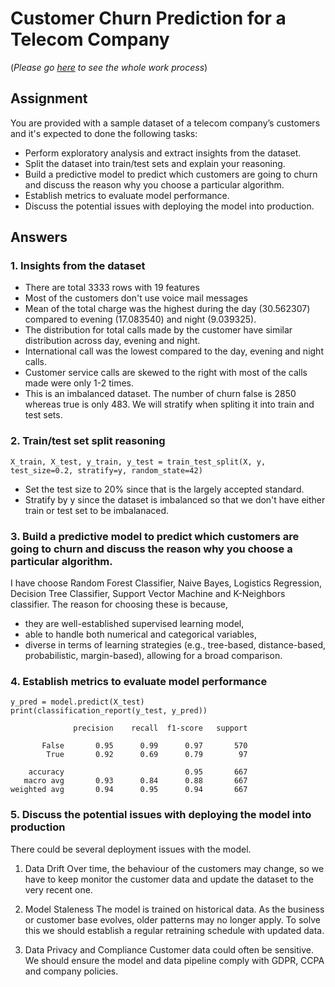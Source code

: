 # Customer Churn Prediction for a Telecom Company

(<i>Please go [here](https://github.com/jojouna/telecom_customer_churn_predict/blob/main/customerChurnPrediction_v2.ipynb) to see the whole work process</i>)

## Assignment
You are provided with a sample dataset of a telecom company’s customers and it's expected to done the following tasks:

- Perform exploratory analysis and extract insights from the dataset.
- Split the dataset into train/test sets and explain your reasoning.
- Build a predictive model to predict which customers are going to churn and discuss the reason why you choose a particular algorithm.
- Establish metrics to evaluate model performance.
- Discuss the potential issues with deploying the model into production.


## Answers
### 1. Insights from the dataset
- There are total 3333 rows with 19 features
- Most of the customers don't use voice mail messages
- Mean of the total charge was the highest during the day (30.562307) compared to evening (17.083540) and night (9.039325).
- The distribution for total calls made by the customer have similar distribution across day, evening and night.
- International call was the lowest compared to the day, evening and night calls.
- Customer service calls are skewed to the right with most of the calls made were only 1-2 times.
- This is an imbalanced dataset. The number of churn false is 2850 whereas true is only 483. We will stratify when spliting it into train and test sets.

### 2. Train/test set split reasoning
```
X_train, X_test, y_train, y_test = train_test_split(X, y, test_size=0.2, stratify=y, random_state=42)
```

- Set the test size to 20% since that is the largely accepted standard.
- Stratify by y since the dataset is imbalanced so that we don't have either train or test set to be imbalanaced.

### 3. Build a predictive model to predict which customers are going to churn and discuss the reason why you choose a particular algorithm.
I have choose Random Forest Classifier, Naive Bayes, Logistics Regression, Decision Tree Classifier, Support Vector Machine and K-Neighbors classifier. The reason for choosing these is because,

- they are well-established supervised learning model,
- able to handle both numerical and categorical variables,
- diverse in terms of learning strategies (e.g., tree-based, distance-based, probabilistic, margin-based), allowing for a broad comparison.

### 4. Establish metrics to evaluate model performance

```
y_pred = model.predict(X_test)
print(classification_report(y_test, y_pred))
```
```
              precision    recall  f1-score   support

       False       0.95      0.99      0.97       570
        True       0.92      0.69      0.79        97

    accuracy                           0.95       667
   macro avg       0.93      0.84      0.88       667
weighted avg       0.94      0.95      0.94       667
```

### 5. Discuss the potential issues with deploying the model into production
There could be several deployment issues with the model.

1. Data Drift
Over time, the behaviour of the customers may change, so we have to keep monitor the customer data and update the dataset to the very recent one.

2. Model Staleness
The model is trained on historical data. As the business or customer base evolves, older patterns may no longer apply. To solve this we should establish a regular retraining schedule with updated data.

3. Data Privacy and Compliance
Customer data could often be sensitive. We should ensure the model and data pipeline comply with GDPR, CCPA and company policies.
